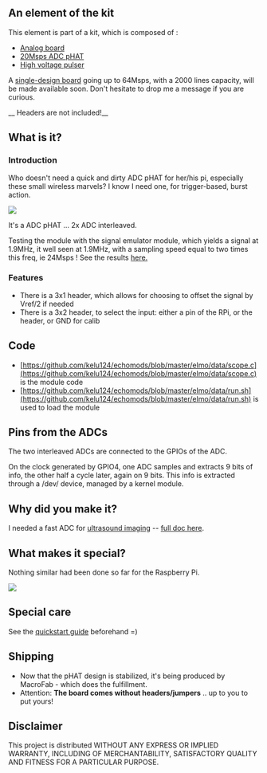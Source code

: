 ## An element of the kit

This element is part of a kit, which is composed of : 

* [Analog board](https://www.tindie.com/products/kelu124/ultrasound-imaging-analog-processing-module/)
* [20Msps ADC pHAT](https://www.tindie.com/products/kelu124/20msps-adc-cape-for-raspberry-pi/)
* [High voltage pulser](https://www.tindie.com/products/kelu124/ultrasound-imaging-pulser-module/)

A [single-design board](https://github.com/kelu124/un0rick) going up to 64Msps, with a 2000 lines capacity, will be made available soon. Don't hesitate to drop me a message if you are curious.

__ Headers are not included!__

## What is it?

### Introduction

Who doesn't need a quick and dirty ADC pHAT for her/his pi, especially these small wireless marvels? I know I need one, for trigger-based, burst action.

![](https://raw.githubusercontent.com/kelu124/echomods/master/include/20180216a/images/IMG_20180217_182252.jpg)

It's a ADC pHAT ... 2x ADC interleaved.

Testing the module with the signal emulator module, which yields a signal at 1.9MHz, it well seen at 1.9MHz, with a sampling speed equal to two times this freq, ie 24Msps ! See the results [here.](https://github.com/kelu124/echomods/raw/master/elmo/data/twoadcs.jpg)

### Features

* There is a 3x1 header, which allows for choosing to offset the signal by Vref/2 if needed
* There is a 3x2 header, to select the input: either a pin of the RPi, or the header, or GND for calib

## Code

* [https://github.com/kelu124/echomods/blob/master/elmo/data/scope.c](https://github.com/kelu124/echomods/blob/master/elmo/data/scope.c) is the module code
* [https://github.com/kelu124/echomods/blob/master/elmo/data/run.sh](https://github.com/kelu124/echomods/blob/master/elmo/data/run.sh) is used to load the module

## Pins from the ADCs

The two interleaved ADCs are connected to the GPIOs of the ADC.

On the clock generated by GPIO4, one ADC samples and extracts 9 bits of info, the other half a cycle later, again on 9 bits.
This info is extracted through a /dev/ device, managed by a kernel module.

## Why did you make it?

I needed a fast ADC for [ultrasound imaging](https://kelu124.gitbooks.io/echomods/content/RPI.html) -- [full doc here](https://kelu124.gitbooks.io/echomods/).

## What makes it special?

Nothing similar had been done so far for the Raspberry Pi.

![](https://raw.githubusercontent.com/kelu124/echomods/master/elmo/images/20180414_224236.jpg)

## Special care

See the [quickstart guide](https://github.com/kelu124/echomods/blob/master/elmo/QuickStart.md) beforehand =)

## Shipping

* Now that the pHAT design is stabilized, it's being produced by MacroFab - which does the fulfillment.
* Attention: __The board comes without headers/jumpers__ .. up to you to put yours!

## Disclaimer

This project is distributed WITHOUT ANY EXPRESS OR IMPLIED WARRANTY, INCLUDING OF MERCHANTABILITY, SATISFACTORY QUALITY AND FITNESS FOR A PARTICULAR PURPOSE.
